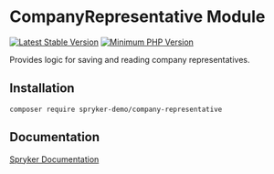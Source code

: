 # CompanyRepresentative Module
[![Latest Stable Version](https://poser.pugx.org/spryker-demo/company-representative/v/stable.svg)](https://packagist.org/packages/spryker-demo/company-representative)
[![Minimum PHP Version](https://img.shields.io/badge/php-%3E%3D%207.4-8892BF.svg)](https://php.net/)

Provides logic for saving and reading company representatives.

## Installation

```
composer require spryker-demo/company-representative
```

## Documentation

[Spryker Documentation](https://academy.spryker.com/developing_with_spryker/module_guide/modules.html)
